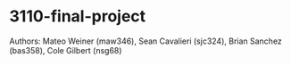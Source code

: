 # 3110-final-project

Authors: Mateo Weiner (maw346), Sean Cavalieri (sjc324), Brian Sanchez (bas358), Cole Gilbert (nsg68)
